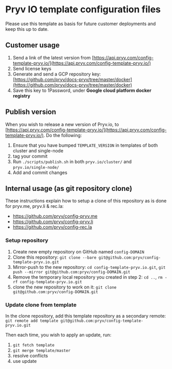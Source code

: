 # Pryv IO template configuration files

Please use this template as basis for future customer deployments and keep this up to date.

## Customer usage

1. Send a link of the latest version from [https://api.pryv.com/config-template-pryv.io/](https://api.pryv.com/config-template-pryv.io/)
2. Send license keys
3. Generate and send a GCP repository key: [https://github.com/pryv/docs-pryv/tree/master/docker](https://github.com/pryv/docs-pryv/tree/master/docker)
4. Save this key to 1Password, under **Google cloud platform docker registry**

## Publish version

When you wish to release a new version of Pryv.io, to [https://api.pryv.com/config-template-pryv.io/](https://api.pryv.com/config-template-pryv.io/). Do the following:

1. Ensure that you have bumped `TEMPLATE_VERSION` in templates of both cluster and single-node
2. tag your commit
3. Run `./scripts/publish.sh` in both `pryv.io/cluster/` and `pryv.io/single-node/`
4. Add and commit changes

## Internal usage (as git repository clone)

These instructions explain how to setup a clone of this repository as is done for pryv.me, pryv.li & rec.la:
- https://github.com/pryv/config-pryv.me
- https://github.com/pryv/config-pryv.li
- https://github.com/pryv/config-rec.la

### Setup repository

1. Create new empty repository on GitHub named `config-DOMAIN`
2. Clone this repository: `git clone --bare git@github.com:pryv/config-template-pryv.io.git`
3. Mirror-push to the new repository: `cd config-template-pryv.io.git`, `git push --mirror git@github.com:pryv/config-DOMAIN.git`
4. Remove the temporary local repository you created in step 2: `cd ..`, `rm -rf config-template-pryv.io.git`
5. clone the new repository to work on it: `git clone git@github.com:pryv/config-DOMAIN.git`

### Update clone from template

In the clone repository, add this template repository as a secondary remote: `git remote add template git@github.com:pryv/config-template-pryv.io.git`

Then each time, you wish to apply an update, run:

1. `git fetch template`
2. `git merge template/master`
3. resolve conflicts
4. use update
